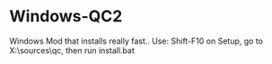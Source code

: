 # Windows-QC2
Windows Mod that installs really fast.. Use: Shift-F10 on Setup, go to X:\sources\qc, then run install.bat
